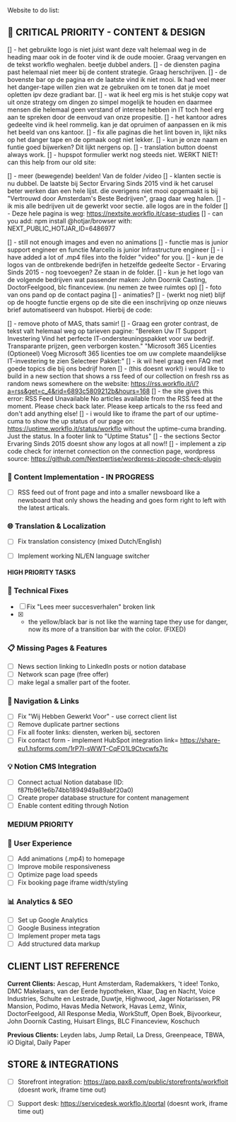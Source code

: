 Website to do list:

## 🚨 CRITICAL PRIORITY - CONTENT & DESIGN

[] - het gebruikte logo is niet juist want deze valt helemaal weg in de heading maar ook in de footer vind ik de oude mooier. Graag vervangen en de tekst workflo weghalen. beetje dubbel anders. 
[] - de diensten pagina past helemaal niet meer bij de content strategie. Graag herschrijven. 
[] - de bovenste bar op de pagina en de laatste vind ik niet mooi. Ik had veel meer het danger-tape willen zien wat ze gebruiken om te tonen dat je moet opletten ipv deze gradiant bar.
[] - wat ik heel erg mis is het stukje copy wat uit onze strategy om dingen zo simpel mogelijk te houden en daarmee mensen die helemaal geen verstand of interese hebben in IT toch heel erg aan te spreken door de eenvoud van onze propesitie. 
[] - het kantoor adres gedeelte vind ik heel rommelig. kan je dat opruimen of aanpassen en ik mis het beeld van ons kantoor. 
[] - fix alle paginas die het lint boven in, lijkt niks op het danger tape en de opmaak oogt niet lekker.
[] - kun je onze naam en funtie goed bijwerken? Dit lijkt nergens op.
[] - translation button doenst always work.
[] - hupspot formulier werkt nog steeds niet. WERKT NIET! 
can this help from our old site:
<script defer="" src="https://js-eu1.hsforms.net/forms/embed/v2.js?ver=11.3.6" id="leadin-forms-v2-js"></script>
<script defer="" src="https://js-eu1.hsforms.net/forms/embed/26510736.js?ver=11.3.6" id="leadin-forms-v4-js"></script>
[] -  meer (bewegende) beelden! Van de folder /video
[] - klanten sectie is nu dubbel. De laatste bij Sector Ervaring Sinds 2015 vind ik het carusel beter werken dan een hele lijst. die overigens niet mooi opgemaakt is bij "Vertrouwd door Amsterdam's Beste Bedrijven", graag daar weg halen. 
[] - ik mis alle bedrijven uit de gewerkt voor sectie. alle logos are in the folder
[] - Deze hele pagina is weg: https://nextsite.workflo.it/case-studies 
[] - can you add: npm install @hotjar/browser with: NEXT_PUBLIC_HOTJAR_ID=6486977

[] -  still not enough images and even no animations
[] - functie mas is junior support engineer en functie Marcello is junior Infrastructure engineer
[] - i have added a lot of .mp4 files into the folder "video" for you.
[] - kun je de logos van de ontbrekende bedrijfen in hetzelfde gedeelte Sector - Ervaring Sinds 2015 - nog toevoegen? Ze staan in de folder.
[] - kun je het logo van de volgende bedrijven wat passender maken: John Doornik Casting, DoctorFeelgood, blc financeview. (nu nemen ze twee ruimtes op)
[] - foto van ons pand op de contact pagina
[] - animaties?
[] - (werkt nog niet) blijf op de hoogte functie ergens op de site die een inschrijving op onze nieuws brief automatiseerd van hubspot. Hierbij de code:
<script charset="utf-8" type="text/javascript" src="//js-eu1.hsforms.net/forms/embed/v2.js"></script>
<script>
  hbspt.forms.create({
    portalId: "26510736",
    formId: "e92de02c-71b0-4a68-aedd-3b6acb0f5f67",
    region: "eu1"
  });
</script>
[] - remove photo of MAS, thats samir!
[] - Graag een groter contrast, de tekst valt helemaal weg op tarieven pagine: "Bereken Uw IT Support Investering Vind het perfecte IT-ondersteuningspakket voor uw bedrijf. Transparante prijzen, geen verborgen kosten." "Microsoft 365 Licenties (Optioneel) Voeg Microsoft 365 licenties toe om uw complete maandelijkse IT-investering te zien Selecteer Pakket:" 
[] - ik wil heel graag een FAQ met goede topics die bij ons bedrijf horen
[] - (this doesnt work!) i would like to build in a new section that shows a rss feed of our collection on fresh rss as random news somewhere on the website: https://rss.workflo.it/i/?a=rss&get=c_4&rid=6893c5809212b&hours=168
[] - the site gives this error: RSS Feed Unavailable No articles available from the RSS feed at the moment. Please check back later.
Please keep articals to the rss feed and don't add anything else!
[] - i would like to iframe the part of our uptime-cuma to show the up status of our page on: https://uptime.workflo.it/status/workflo without the uptime-cuma branding. Just the status. In a footer link to "Uptime Status"
[] -  the sections Sector Ervaring Sinds 2015 doesnt show any logos at all now!!
[] - implement a zip code check for internet connection on the connection page, wordpress source: https://github.com/Nextpertise/wordpress-zipcode-check-plugin


### 📝 Content Implementation - IN PROGRESS
- [ ] RSS feed out of front page and into a smaller newsboard like a newsboard that only shows the heading and goes form right to left with the latest articals. 


### 🌐 Translation & Localization
- [ ] Fix translation consistency (mixed Dutch/English)
- [ ] Implement working NL/EN language switcher


#### HIGH PRIORITY TASKS

### 🔧 Technical Fixes

- [ ] Fix "Lees meer succesverhalen" broken link
- [x] - the yellow/black bar is not like the warning tape they use for danger, now its more of a transition bar with the color. (FIXED) 

### 📋 Missing Pages & Features

- [ ] News section linking to LinkedIn posts or notion database
- [ ] Network scan page (free offer)
- [ ] make legal a smaller part of the footer.

### 🔗 Navigation & Links
- [ ] Fix "Wij Hebben Gewerkt Voor" - use correct client list
- [ ] Remove duplicate partner sections
- [ ] Fix all footer links: diensten, werken bij, sectoren
- [ ] Fix contact form - implement HubSpot integration link= https://share-eu1.hsforms.com/1rP7I-sWWT-CqFO1L9Ctvcwfs7tc

### 💡 Notion CMS Integration
- [ ] Connect actual Notion database (ID: f87fb961e6b74bb1894949a89abf20a0)
- [ ] Create proper database structure for content management
- [ ] Enable content editing through Notion

### MEDIUM PRIORITY

### 📱 User Experience
- [ ] Add animations (.mp4) to homepage
- [ ] Improve mobile responsiveness
- [ ] Optimize page load speeds
- [ ] Fix booking page iframe width/styling

### 📊 Analytics & SEO
- [ ] Set up Google Analytics
- [ ] Google Business integration
- [ ] Implement proper meta tags
- [ ] Add structured data markup

## CLIENT LIST REFERENCE

**Current Clients:**
Aescap, Hunt Amsterdam, Rademakkers, 't idee! Tonko, DMC Makelaars, van der Eerde hypotheken, Klaar, Dag en Nacht, Voice Industries, Schulte en Lestrade, Duwtje, Highwood, Jager Notarissen, PR Mansion, Podimo, Havas Media Network, Havas Lemz, Winix, DoctorFeelgood, All Response Media, WorkStuff, Open Boek, Bijvoorkeur, John Doornik Casting, Huisart Elings, BLC Financeview, Koschuch

**Previous Clients:**
Leyden labs, Jump Retail, La Dress, Greenpeace, TBWA, iO Digital, Daily Paper

## STORE & INTEGRATIONS
- [ ] Storefront integration: https://app.pax8.com/public/storefronts/workfloit (doesnt work, iframe time out)
- [ ] Support desk: https://servicedesk.workflo.it/portal (doesnt work, iframe time out)

